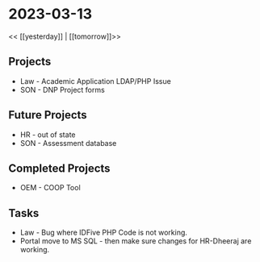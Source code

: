 # 2023-03-13
<< [[yesterday]] | [[tomorrow]]>>

## Projects
 - Law - Academic Application
    LDAP/PHP Issue
- SON - DNP Project forms


## Future Projects
- HR - out of state
- SON - Assessment database

## Completed Projects
- OEM - COOP Tool

## Tasks
- Law - Bug where IDFive PHP Code is not working.
- Portal move to MS SQL - then make sure changes for HR-Dheeraj are working. 








